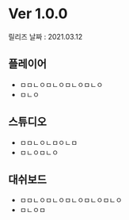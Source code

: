 # Ver 1.0.0

릴리즈 날짜 : 2021.03.12

## 플레이어

* ㅁㅁㄴㅇㅁㄴㅇㅁㄴㅇㅁㄴㅇ
* ㅁㄴㅇ

## 스튜디오

* ㅁㅁㄴㅇㄴㅁㅇㄴㅁ
* ㅁㄴㅇㅁㄴㅇ

## 대쉬보드

* ㅁㅁㄴㅇㅁㄴㅇㅁㄴㅇㅁㄴㅇㅁㄴㅇ
* ㅁㄴㅇㅁ

